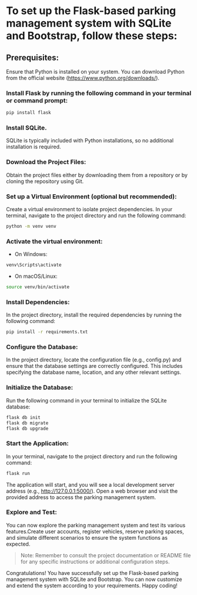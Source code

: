 # To set up the Flask-based parking management system with SQLite and Bootstrap, follow these steps:

## Prerequisites:
Ensure that Python is installed on your system. You can download Python from the official website (https://www.python.org/downloads/).

### Install Flask by running the following command in your terminal or command prompt:
```bash
pip install flask
```
### Install SQLite. 
SQLite is typically included with Python installations, so no additional installation is required.

### Download the Project Files:
Obtain the project files either by downloading them from a repository or by cloning the repository using Git.

### Set up a Virtual Environment (optional but recommended):
Create a virtual environment to isolate project dependencies. In your terminal, navigate to the project directory and run the following command:
```bash
python -m venv venv
```

### Activate the virtual environment:
- On Windows:
```bash
venv\Scripts\activate
```

- On macOS/Linux:

```bash
source venv/bin/activate
```
### Install Dependencies:
In the project directory, install the required dependencies by running the following command:
```bash
pip install -r requirements.txt
```

### Configure the Database:
In the project directory, locate the configuration file (e.g., config.py) and ensure that the database settings are correctly configured. This includes specifying the database name, location, and any other relevant settings.

### Initialize the Database:
Run the following command in your terminal to initialize the SQLite database:
```bash
flask db init
flask db migrate
flask db upgrade
```
### Start the Application:
In your terminal, navigate to the project directory and run the following command:
```bash
flask run
```
The application will start, and you will see a local development server address (e.g., http://127.0.0.1:5000/).
Open a web browser and visit the provided address to access the parking management system.

### Explore and Test:
You can now explore the parking management system and test its various features.Create user accounts, register vehicles, reserve parking spaces, and simulate different scenarios to ensure the system functions as expected.

> Note: Remember to consult the project documentation or README file for any specific instructions or additional configuration steps.

Congratulations! You have successfully set up the Flask-based parking management system with SQLite and Bootstrap. You can now customize and extend the system according to your requirements. Happy coding!